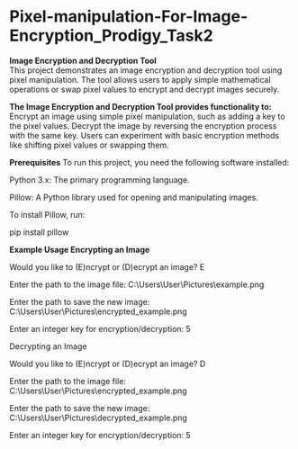 # Pixel-manipulation-For-Image-Encryption_Prodigy_Task2

**Image Encryption and Decryption Tool**  
This project demonstrates an image encryption and decryption tool using pixel manipulation. The tool allows users to apply simple mathematical operations or swap pixel values to encrypt and decrypt images securely.

**The Image Encryption and Decryption Tool provides functionality to:**
Encrypt an image using simple pixel manipulation, such as adding a key to the pixel values.
Decrypt the image by reversing the encryption process with the same key.
Users can experiment with basic encryption methods like shifting pixel values or swapping them.

**Prerequisites**
To run this project, you need the following software installed:

Python 3.x: The primary programming language.

Pillow: A Python library used for opening and manipulating images.

To install Pillow, run:

pip install pillow

**Example Usage
Encrypting an Image**

Would you like to (E)ncrypt or (D)ecrypt an image? E

Enter the path to the image file: C:\Users\User\Pictures\example.png

Enter the path to save the new image: C:\Users\User\Pictures\encrypted_example.png

Enter an integer key for encryption/decryption: 5

Decrypting an Image

Would you like to (E)ncrypt or (D)ecrypt an image? D

Enter the path to the image file: C:\Users\User\Pictures\encrypted_example.png

Enter the path to save the new image: C:\Users\User\Pictures\decrypted_example.png

Enter an integer key for encryption/decryption: 5
